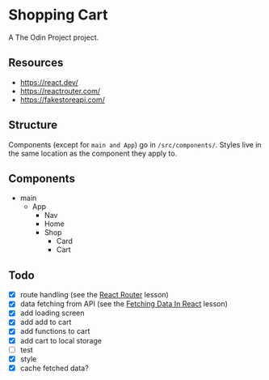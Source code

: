 # Shopping Cart

A The Odin Project project.

## Resources

- https://react.dev/
- https://reactrouter.com/
- https://fakestoreapi.com/

## Structure

Components (except for `main and App`) go in `/src/components/`. Styles live in the same location as the component they apply to.

## Components

- main
    - App
        - Nav
        - Home
        - Shop
            - Card
            - Cart

## Todo

- [x] route handling (see the [React Router](https://www.theodinproject.com/lessons/node-path-react-new-react-router) lesson)
- [x] data fetching from API (see the [Fetching Data In React](https://www.theodinproject.com/lessons/node-path-react-new-fetching-data-in-react) lesson)
- [x] add loading screen
- [x] add add to cart
- [x] add functions to cart
- [x] add cart to local storage
- [ ] test
- [x] style
- [x] cache fetched data?